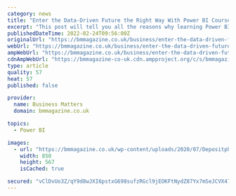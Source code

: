 ```yaml
---
category: news
title: "Enter the Data-Driven Future the Right Way With Power BI Courses"
excerpt: "This post will tell you all the reasons why learning Power BI will be one of the best business investments you made this year."
publishedDateTime: 2022-02-24T09:56:00Z
originalUrl: "https://bmmagazine.co.uk/business/enter-the-data-driven-future-the-right-way-with-power-bi-courses/?amp"
webUrl: "https://bmmagazine.co.uk/business/enter-the-data-driven-future-the-right-way-with-power-bi-courses/?amp"
ampWebUrl: "https://bmmagazine.co.uk/business/enter-the-data-driven-future-the-right-way-with-power-bi-courses/?amp"
cdnAmpWebUrl: "https://bmmagazine-co-uk.cdn.ampproject.org/c/s/bmmagazine.co.uk/business/enter-the-data-driven-future-the-right-way-with-power-bi-courses/?amp"
type: article
quality: 57
heat: 57
published: false

provider:
  name: Business Matters
  domain: bmmagazine.co.uk

topics:
  - Power BI

images:
  - url: "https://bmmagazine.co.uk/wp-content/uploads/2020/07/Depositphotos_88875472_l-2015-scaled-e1595491944915.jpg"
    width: 850
    height: 567
    isCached: true

secured: "vClDvUo3Z/qY9d8wJXI6pstxG698sufzRGcl9jEOKFtNydZ87Yx7mSeJCVX47bHYIu6Ryc7Gsn+2IFks8/i6mAreLC/4yCWo9UBSKzL2RB/5IhxtpgAknx54M7EMkqm6Nuqdf/RnqXR09PVPysVA7292BaIsUfNj3QUgpFQBwyc4QzhKqmprITSXw/oDOWIyCDnvMquHProDmXyTUgwnQBnobgR/0g2ZlRp/G0GmxOjiaeTUhKN+DjsolpbAtDaLFRA7Ww9VRheX+aeFJ6ejHG5JG80lFFFmFFPuvNRx2Va8sasO6FpWhsVp6zuCIdIXHY5tP29+eXMIwSjEqy0JIMOW3bSsbaUgzmqPIiN6KaE=;NHmBCcL0782nAsYqbBYfpw=="
---
```


